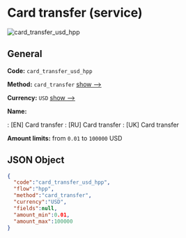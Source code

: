 
# Card transfer (service) 
![card_transfer_usd_hpp](https://static.openfintech.io/payment_methods/card_transfer_usd_hpp/logo.svg?w=400&c=v0.59.26#w200)  

## General 
 
**Code:** `card_transfer_usd_hpp` 
 
**Method:** `card_transfer` 
 [show -->](/payment-methods/card_transfer/) 
 
**Currency:** `USD` [show -->](/currencies/USD/) 
 
**Name:** 
 
:	[EN] Card transfer 
:	[RU] Card transfer 
:	[UK] Card transfer 
 
**Amount limits:** from `0.01` to `100000` USD 

## JSON Object 

```json
{
  "code":"card_transfer_usd_hpp",
  "flow":"hpp",
  "method":"card_transfer",
  "currency":"USD",
  "fields":null,
  "amount_min":0.01,
  "amount_max":100000
}
```  
